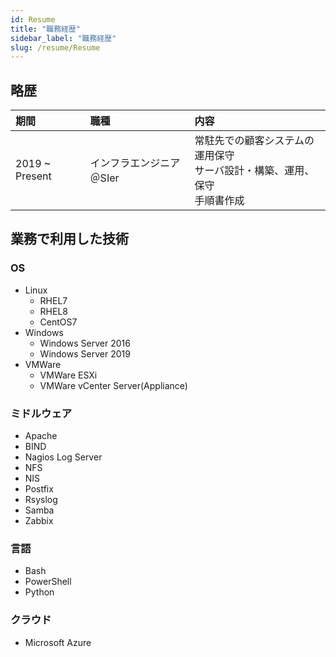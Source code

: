 ```yaml
---
id: Resume
title: "職務経歴"
sidebar_label: "職務経歴"
slug: /resume/Resume
---
```


## 略歴

| 期間           | 職種                     | 内容                                                                               |
| :------------- | :----------------------- | :--------------------------------------------------------------------------------- |
| 2019 ~ Present | インフラエンジニア＠SIer | 常駐先での顧客システムの運用保守<br />サーバ設計・構築、運用、保守<br />手順書作成 |

## 業務で利用した技術

### OS

- Linux
  - RHEL7
  - RHEL8
  - CentOS7
- Windows
  - Windows Server 2016
  - Windows Server 2019
- VMWare
  - VMWare ESXi
  - VMWare vCenter Server(Appliance)

### ミドルウェア

- Apache
- BIND
- Nagios Log Server
- NFS
- NIS
- Postfix
- Rsyslog
- Samba
- Zabbix

### 言語

- Bash
- PowerShell
- Python

### クラウド

- Microsoft Azure
